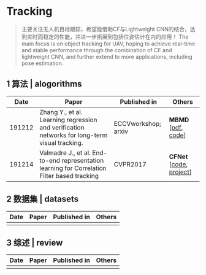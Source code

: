 # Tracking

> 主要关注无人机目标跟踪，希望能借助CF与Lightweight CNN的结合，达到实时而稳定的性能，并进一步拓展到包括位姿估计在内的应用！
> The main focus is on object tracking for UAV, hoping to achieve real-time and stable performance through the combination of CF and lightweight CNN, and further extend to more applications, including pose estimation.

## 1 算法 | alogorithms

| Date   | Paper                                                        | Published in        | Others                                                       |
| ------ | ------------------------------------------------------------ | ------------------- | ------------------------------------------------------------ |
| 191212 | Zhang Y., et al. Learning regression and verification networks for long-term visual tracking. | ECCVworkshop; arxiv | **MBMD** [[pdf](https://arxiv.org/pdf/1809.04320.pdf), [code](https://github.com/xiaobai1217/MBMD)] |
| 191214 | Valmadre J., et al. End-to-end representation learning for Correlation Filter based tracking | CVPR2017            | **CFNet** [[code](https://github.com/bertinetto/cfnet), [project](http://www.robots.ox.ac.uk/~luca/cfnet.html)] |

## 2 数据集 | datasets

| Date | Paper | Published in | Others |
| ---- | ----- | ------------ | ------ |
|      |       |              |        |

## 3 综述 | review

| Date | Paper | Published in | Others |
| ---- | ----- | ------------ | ------ |
|      |       |              |        |

